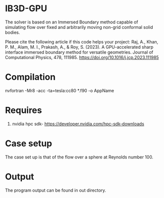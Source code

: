 # IB3D-GPU
The solver is based on an Immersed Boundary method capable of simulating flow over fixed and arbitrarily moving non-grid conformal solid bodies.

Please cite the following article if this code helps your project:
Raj, A., Khan, P. M., Alam, M. I., Prakash, A., & Roy, S. (2023). A GPU-accelerated sharp interface immersed boundary method for versatile geometries. Journal of Computational Physics, 478, 111985.
https://doi.org/10.1016/j.jcp.2023.111985

# Compilation
nvfortran -Mr8 -acc -ta=tesla:cc80 *.f90 -o AppName

# Requires
1. nvidia hpc sdk-
https://developer.nvidia.com/hpc-sdk-downloads

# Case setup
The case set up is that of the flow over a sphere at Reynolds number 100.

# Output
The program output can be found in out directory.
